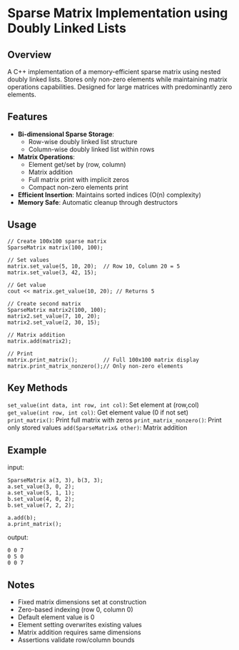 # Sparse Matrix Implementation using Doubly Linked Lists

## Overview
A C++ implementation of a memory-efficient sparse matrix using nested doubly linked lists. Stores only non-zero elements while maintaining matrix operations capabilities. Designed for large matrices with predominantly zero elements.

## Features
- **Bi-dimensional Sparse Storage**:
  - Row-wise doubly linked list structure
  - Column-wise doubly linked list within rows
- **Matrix Operations**:
  - Element get/set by (row, column)
  - Matrix addition
  - Full matrix print with implicit zeros
  - Compact non-zero elements print
- **Efficient Insertion**: Maintains sorted indices (O(n) complexity)
- **Memory Safe**: Automatic cleanup through destructors

## Usage
```
// Create 100x100 sparse matrix
SparseMatrix matrix(100, 100);

// Set values
matrix.set_value(5, 10, 20);  // Row 10, Column 20 = 5
matrix.set_value(3, 42, 15);

// Get value
cout << matrix.get_value(10, 20); // Returns 5

// Create second matrix
SparseMatrix matrix2(100, 100);
matrix2.set_value(7, 10, 20);
matrix2.set_value(2, 30, 15);

// Matrix addition
matrix.add(matrix2);

// Print
matrix.print_matrix();        // Full 100x100 matrix display
matrix.print_matrix_nonzero();// Only non-zero elements
```
## Key Methods
`set_value(int data, int row, int col)`: Set element at (row,col)
`get_value(int row, int col)`:	Get element value (0 if not set)
`print_matrix()`:	Print full matrix with zeros
`print_matrix_nonzero()`:	Print only stored values
`add(SparseMatrix& other)`:	Matrix addition

## Example
input:
```
SparseMatrix a(3, 3), b(3, 3);
a.set_value(3, 0, 2);
a.set_value(5, 1, 1);
b.set_value(4, 0, 2);
b.set_value(7, 2, 2);

a.add(b);
a.print_matrix();
```
output:
```
0 0 7 
0 5 0 
0 0 7
```
## Notes
- Fixed matrix dimensions set at construction
- Zero-based indexing (row 0, column 0)
- Default element value is 0
- Element setting overwrites existing values
- Matrix addition requires same dimensions
- Assertions validate row/column bounds
